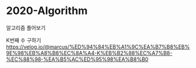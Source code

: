 # 2020-Algorithm
알고리즘 풀어보기

K번째 수 구하기
https://velog.io/@marcus/%ED%94%84%EB%A1%9C%EA%B7%B8%EB%9E%98%EB%A8%B8%EC%8A%A4-K%EB%B2%88%EC%A7%B8-%EC%88%98-%EA%B5%AC%ED%95%98%EA%B8%B0
